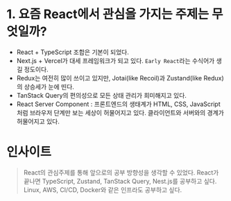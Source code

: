 # 1. 요즘 React에서 관심을 가지는 주제는 무엇일까?

- React + TypeScript 조합은 기본이 되었다.
- Next.js + Vercel가 대세 프레임워크가 되고 있다. `Early React`라는 수식어가 생길 정도이다.
- Redux는 여전히 많이 쓰이고 있지만, Jotai(like Recoil)과 Zustand(like Redux)의 상승세가 눈에 띤다. 
- TanStack Query의 편의성으로 모든 상태 관리가 희미해지고 있다.
- React Server Component : 프론트엔드의 생태계가 HTML, CSS, JavaScript처럼 브라우저 단계만 보는 세상이 허물어지고 있다. 클라이언트와 서버와의 경계가 허물어지고 있다.

# 인사이트
> React의 관심주제를 통해 앞으로의 공부 방향성을 생각할 수 있었다. React가 끝나면 TypeScript, Zustand, TanStack Query, Nest.js를 공부하고 싶다. Linux, AWS, CI/CD, Docker와 같은 인프라도 공부하고 싶다.
